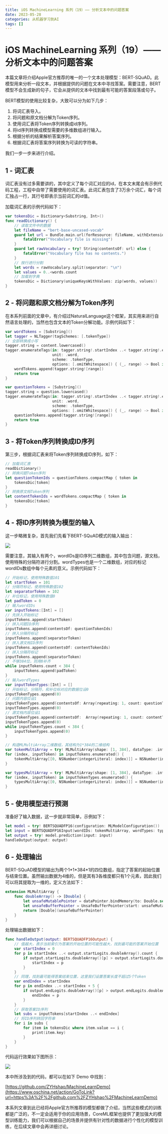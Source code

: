 ```yaml
---
title: iOS MachineLearning 系列（19）—— 分析文本中的问题答案
date: 2023-05-28
categories: 从机器学习到AI
tags: []
---
```

# iOS MachineLearning 系列（19）—— 分析文本中的问题答案

本篇文章将介绍Apple官方推荐的唯一的一个文本处理模型：BERT-SQuAD。此模型用来分析一段文本，并根据提供的问题在文本中寻找答案。需要注意，BERT模型不会生成新的句子，它会从提供的文本中找到最有可能的答案段落或句子。

BERT模型的使用比较复杂，大致可以分为如下几步：

1.  将词汇表导入。
2.  将问题和原文档分解为Token序列。
3.  使用词汇表将Token序列转换成id序列。
4.  将id序列转换成模型需要的多维数组进行输入。
5.  根据分析的结果解析答案序列。
6.  根据词汇表将答案序列转换为可读的字符串。

我们一步一步来进行介绍。

## 1 - 词汇表

词汇表没有过多需要讲的，其中定义了每个词汇对应的id，在本文末尾会有示例代码工程，工程中自带了需要使用的词汇表。此词汇表包含了3万余个词汇，每个词汇独占一行，其行号即表示当前词汇的id值。

加载词汇表的示例代码如下：

```swift
var tokensDic = Dictionary<Substring, Int>()
func readDictionary() {
    // 读取文件中的数据
    let fileName = "bert-base-uncased-vocab"
    guard let url = Bundle.main.url(forResource: fileName, withExtension: "txt") else {
        fatalError("Vocabulary file is missing")
    }
    guard let rawVocabulary = try? String(contentsOf: url) else {
        fatalError("Vocabulary file has no contents.")
    }
    // 按行进行分割
    let words = rawVocabulary.split(separator: "\n")
    let values = 0..<words.count
    // 加载到字典
    tokensDic = Dictionary(uniqueKeysWithValues: zip(words, values))
}
```

## 2 - 将问题和原文档分解为Token序列

在本系列前面的文章中，有介绍过NaturalLanguage这个框架，其实用来进行自然语言处理的，当然也包含文本的Token分解功能。示例代码如下：

```swift
var wordTokens = [Substring]()
let tagger = NLTagger(tagSchemes: [.tokenType])
// 全部转换成小写
tagger.string = content.lowercased()
tagger.enumerateTags(in: tagger.string!.startIndex ..< tagger.string!.endIndex,
                     unit: .word,
                     scheme: .tokenType,
                     options: [.omitWhitespace]) { (_, range) -> Bool in
    wordTokens.append(tagger.string![range])
    return true
}

var questionTokens = [Substring]()
tagger.string = question.lowercased()
tagger.enumerateTags(in: tagger.string!.startIndex ..< tagger.string!.endIndex,
                     unit: .word,
                     scheme: .tokenType,
                     options: [.omitWhitespace]) { (_, range) -> Bool in
    questionTokens.append(tagger.string![range])
    return true
}
```

## 3 - 将Token序列转换成ID序列

第三步，根据词汇表来将Token序列转换成ID序列，如下：

```swift
// 加载词汇表
readDictionary()
// 转换问题Token序列
let questionTokenIds = questionTokens.compactMap { token in
    tokensDic[token]
}
// 转换原文档Token序列
let contentTokenIds = wordTokens.compactMap { token in
    tokensDic[token]
}
```

## 4 - 将ID序列转换为模型的输入

这一步略微复杂，首先我们先看下BERT-SQuAD模式的输入输出：

![](https://oscimg.oschina.net/oscnet/up-a5c5baf6c41ac4c7efae466c04caacdd70b.png)

需要注意，其输入有两个，wordIDs是ID序列二维数组，其中包含问题，源文档，使用特殊的分隔符进行分割。wordTypes也是一个二维数组，对应的标记wordIDs数组中每个元素的意义。示例代码如下：

```swift
// 开始标记，使用特殊数值101
let startToken = 101
// 分隔符标记，使用特殊数值102
let separatorToken = 102
// 补位标记，使用特殊数值0
let padToken = 0
// 输入wordIDs
var inputTokens:[Int] = []
// 先拼入开始标记
inputTokens.append(startToken)
// 拼入问题ID序列
inputTokens.append(contentsOf: questionTokenIds)
// 拼入分隔符标记
inputTokens.append(separatorToken)
// 拼入源文档ID序列
inputTokens.append(contentsOf: contentTokenIds)
// 拼入分隔符标记
inputTokens.append(separatorToken)
// 不够384位，则用0补齐
while inputTokens.count < 384 {
    inputTokens.append(padToken)
}
// 输入wordTypes
var inputTokenTypes:[Int] = []
// 开始标记，分隔符，和补位标对应的数据位设0
inputTokenTypes.append(0)
// 问题内容位设1
inputTokenTypes.append(contentsOf: Array(repeating: 1, count: questionTokenIds.count))
inputTokenTypes.append(0)
// 源文档内容位设1
inputTokenTypes.append(contentsOf:  Array(repeating: 1, count: contentTokenIds.count))
inputTokenTypes.append(0)
while inputTokenTypes.count < 384 {
    inputTokenTypes.append(0)
}

// 构造MLMultiArray二维数组，其结构为1*384的二维结构
var tokenMultiArray = try! MLMultiArray(shape: [1, 384], dataType: .int32)
for (index, inputToken) in inputTokens.enumerated() {
    tokenMultiArray[[0, NSNumber(integerLiteral: index)]] = NSNumber(integerLiteral: inputToken)
}

var typesMultiArray = try! MLMultiArray(shape: [1, 384], dataType: .int32)
for (index, inputToken) in inputTokenTypes.enumerated() {
    typesMultiArray[[0, NSNumber(integerLiteral: index)]] = NSNumber(integerLiteral: inputToken)
}

```

## 5 - 使用模型进行预测

准备好了输入数据，这一步就非常简单，示例如下：

```swift
let model = try! BERTSQUADFP16(configuration: MLModelConfiguration())
let input = BERTSQUADFP16Input(wordIDs: tokenMultiArray, wordTypes: typesMultiArray)
let output = try! model.prediction(input: input)
handleOutput(output: output)
```

## 6 - 处理输出

BERT-SQuAD模型的输出为两个1\*1\*384*1的四位数组，指定了答案的起始位置与结束位置。虽然输出数据为4维的，但是其有3各维度都只有1个元素，因此我们可以将其提取为一维的，定义方法如下：

```swift
extension MLMultiArray {
    func doubleArray() -> [Double] {
        let unsafeMutablePointer = dataPointer.bindMemory(to: Double.self, capacity: count)
        let unsafeBufferPointer = UnsafeBufferPointer(start: unsafeMutablePointer, count: count)
        return [Double](unsafeBufferPointer)
    }
}

```

处理输出数据如下：

```swift
func handleOutput(output: BERTSQUADFP16Output) {
    // 值越大，表示当前索引为答案的开始位置的可能性越大，找到最可能的答案开始位置
    var startIndex = 0
    for p in startIndex ..< output.startLogits.doubleArray().count {
        if output.startLogits.doubleArray()[p] > output.startLogits.doubleArray()[startIndex] {
            startIndex = p
        }
    }
    // 同理，找到最可能得答案结束位置，这里我们设置答案长度不超过5个Token
    var endIndex = startIndex
    for p in endIndex ..< startIndex + 5 {
        if output.endLogits.doubleArray()[p] > output.endLogits.doubleArray()[startIndex] {
            endIndex = p
        }
    }
    // 获取答案ID序列
    let subs = inputTokens[startIndex ..< endIndex]
    // 将ID序列转回字符串
    for i in subs {
        for item in tokensDic where item.value == i {
            print(item.key)
        }
    }
}
```

代码运行效果如下图所示：

![](https://oscimg.oschina.net/oscnet/up-d89b66e2da6f803fee3744ab762f3aebf78.png)

本中所涉及到的代码，都可以在如下 Demo 中找到：

[https://github.com/ZYHshao/MachineLearnDemo](https://www.oschina.net/action/GoToLink?url=https%3A%2F%2Fgithub.com%2FZYHshao%2FMachineLearnDemo)

本系列文章到此已经将Apple官方所推荐的模型都做了介绍，当然这些模式的训练都是广泛的，不一定会适用于你的应用场景，CoreML框架也提供了更加强大的模型训练能力，我们可以根据自己的场景并提供有针对性的数据进行个性化的模型训练，在后续文章中会再详细讨论。